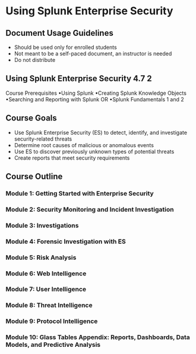 # Using Splunk Enterprise Security

## Document Usage Guidelines

- Should be used only for enrolled students
- Not meant to be a self-paced document, an instructor is needed
- Do not distribute

## Using Splunk Enterprise Security 4.7 2

Course Prerequisites
•Using Splunk
•Creating Splunk Knowledge Objects
•Searching and Reporting with Splunk OR
•Splunk Fundamentals 1 and 2

## Course Goals

- Use Splunk Enterprise Security (ES) to detect, identify, and investigate security-related threats
- Determine root causes of malicious or anomalous events
- Use ES to discover previously unknown types of potential threats
- Create reports that meet security requirements

## Course Outline

### Module 1: Getting Started with Enterprise Security

### Module 2: Security Monitoring and Incident Investigation

### Module 3: Investigations

### Module 4: Forensic Investigation with ES

### Module 5: Risk Analysis

### Module 6: Web Intelligence

### Module 7: User Intelligence

### Module 8: Threat Intelligence

### Module 9: Protocol Intelligence

### Module 10: Glass Tables Appendix: Reports, Dashboards, Data Models, and Predictive Analysis

